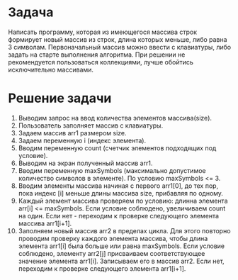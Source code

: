 # Задача

Написать программу, которая из имеющегося массива строк формирует новый массив из строк, длина которых меньше, либо равна 3 символам. Первоначальный массив можно ввести с клавиатуры, либо задать на старте выполнения алгоритма. При решении не рекомендуется пользоваться коллекциями, лучше обойтись исключительно массивами.

# Решение задачи

1. Выводим запрос на ввод количества элементов массива(size).
2. Пользователь заполняет массив с клавиатуры.
3. Задаем массив arr1 размером size.
4. Задаем переменную i (индекс элемента).
5. Вводим переменную count (счетчик элементов подходящих под условие).
6. Выводим на экран полученный массив arr1.
7. Вводим переменную maxSymbols (максимально допустимое количество символов в элементе). По условию maxSymbols <= 3.
8. Вводим элементы массива начиная с первого arr1[0], до тех пор, пока индекс [i] меньше длины массива size, прибавляя по одному.
9. Каждый элемент массива проверяем по условию: длинна элемента arr[i] <= maxSymbols. Если условие соблюдено, увеличиваем count на один. Если нет - переходим к проверке следующего элемента массива arr1[i+1].
10. Заполняем новый массив arr2 в пределах цикла. Для этого повторно проводим проверку каждого элемента массива, чтобы длина элемента arr1[i] была больше или равна maxSymbols. Если условие соблюдено, элементу arr2[j] присваиваем соответствующее значение элемента arr1[i]. Записываем его в массив arr2. Если нет, переходим к проверке следующего элемента arr1[i+1].